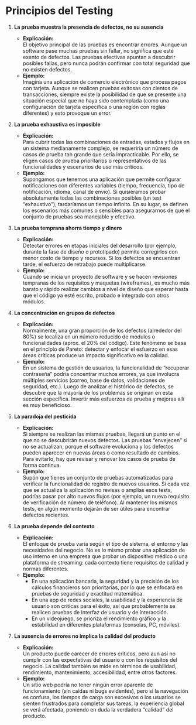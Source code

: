 # Principios del Testing

1. **La prueba muestra la presencia de defectos, no su ausencia**  
   - **Explicación:**  
     El objetivo principal de las pruebas es encontrar errores. Aunque un software pase muchas pruebas sin fallar, no significa que esté exento de defectos. Las pruebas efectivas apuntan a descubrir posibles fallas, pero nunca podrán confirmar con total seguridad que no existen defectos.
   - **Ejemplo:**  
     Imagina una aplicación de comercio electrónico que procesa pagos con tarjeta. Aunque se realicen pruebas exitosas con cientos de transacciones, siempre existe la posibilidad de que se presente una situación especial que no haya sido contemplada (como una configuración de tarjeta específica o una región con reglas diferentes) y esto provoque un error.

2. **La prueba exhaustiva es imposible**  
   - **Explicación:**  
     Para cubrir todas las combinaciones de entradas, estados y flujos en un sistema medianamente complejo, se requeriría un número de casos de prueba tan grande que sería impracticable. Por ello, se eligen casos de prueba prioritarios o representativos de las funcionalidades y escenarios de uso más críticos.
   - **Ejemplo:**  
     Supongamos que tenemos una aplicación que permite configurar notificaciones con diferentes variables (tiempo, frecuencia, tipo de notificación, idioma, canal de envío). Si quisiéramos probar absolutamente todas las combinaciones posibles (un test “exhaustivo”), tardaríamos un tiempo infinito. En su lugar, se definen los escenarios más comunes o sensibles para asegurarnos de que el conjunto de pruebas sea manejable y efectivo.

3. **La prueba temprana ahorra tiempo y dinero**  
   - **Explicación:**  
     Detectar errores en etapas iniciales del desarrollo (por ejemplo, durante la fase de diseño o prototipado) permite corregirlos con menor costo de tiempo y recursos. Si los defectos se encuentran tarde, el esfuerzo de retrabajo puede multiplicarse.
   - **Ejemplo:**  
     Cuando se inicia un proyecto de software y se hacen revisiones tempranas de los requisitos y maquetas (wireframes), es mucho más barato y rápido realizar cambios a nivel de diseño que esperar hasta que el código ya esté escrito, probado e integrado con otros módulos.

4. **La concentración en grupos de defectos**  
   - **Explicación:**  
     Normalmente, una gran proporción de los defectos (alrededor del 80%) se localiza en un número reducido de módulos o funcionalidades (aprox. el 20% del código). Este fenómeno se basa en el principio de Pareto: detectar y enfocar el esfuerzo en esas áreas críticas produce un impacto significativo en la calidad.
   - **Ejemplo:**  
     En un sistema de gestión de usuarios, la funcionalidad de “recuperar contraseña” podría concentrar muchos errores, ya que involucra múltiples servicios (correo, base de datos, validaciones de seguridad, etc.). Luego de analizar el histórico de defectos, se descubre que la mayoría de los problemas se originan en esta sección específica. Invertir más esfuerzos de prueba y mejoras allí es muy beneficioso.

5. **La paradoja del pesticida**  
   - **Explicación:**  
     Si siempre se realizan las mismas pruebas, llegará un punto en el que no se descubrirán nuevos defectos. Las pruebas “envejecen” si no se actualizan, porque el software evoluciona y los defectos pueden aparecer en nuevas áreas o como resultado de cambios. Para evitarlo, hay que revisar y renovar los casos de prueba de forma continua.
   - **Ejemplo:**  
     Supón que tienes un conjunto de pruebas automatizadas para verificar la funcionalidad de registro de nuevos usuarios. Si cada vez que se actualiza la aplicación no revisas o amplías esos tests, podrías pasar por alto nuevos flujos (por ejemplo, un nuevo requisito de verificación de número de teléfono). Al mantener los mismos tests, en algún momento dejarán de ser útiles para encontrar defectos recientes.

6. **La prueba depende del contexto**  
   - **Explicación:**  
     El enfoque de prueba varía según el tipo de sistema, el entorno y las necesidades del negocio. No es lo mismo probar una aplicación de uso interno en una empresa que probar un dispositivo médico o una plataforma de streaming: cada contexto tiene requisitos de calidad y normas diferentes.
   - **Ejemplo:**  
     - En una aplicación bancaria, la seguridad y la precisión de los cálculos financieros son prioritarias, por lo que se enfocará en pruebas de seguridad y exactitud matemática.  
     - En una app de redes sociales, la usabilidad y la experiencia de usuario son críticas para el éxito, así que probablemente se realicen pruebas de interfaz de usuario y de interacción.
     - En un videojuego, se prioriza el rendimiento gráfico y la estabilidad en diferentes plataformas (consolas, PC, móviles).

7. **La ausencia de errores no implica la calidad del producto**  
   - **Explicación:**  
     Un producto puede carecer de errores críticos, pero aun así no cumplir con las expectativas del usuario o con los requisitos del negocio. La calidad también se mide en términos de usabilidad, rendimiento, mantenimiento, accesibilidad, entre otros factores.
   - **Ejemplo:**  
     Un sitio web podría no tener ningún error aparente de funcionamiento (sin caídas ni bugs evidentes), pero si la navegación es confusa, los tiempos de carga son excesivos o los usuarios se sienten frustrados para completar sus tareas, la experiencia global se verá afectada, poniendo en duda la verdadera “calidad” del producto.